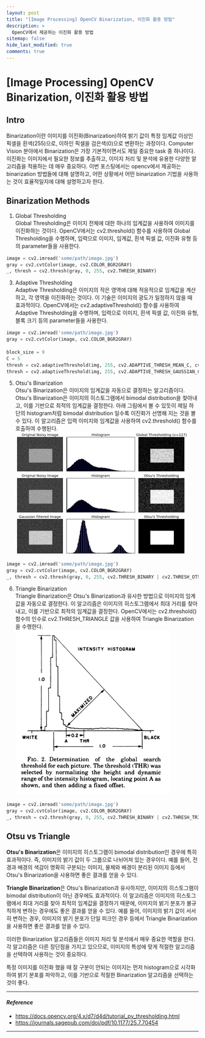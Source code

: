 ```yaml
---
layout: post
title: "[Image Processing] OpenCV Binarization, 이진화 활용 방법"
description: >
  OpenCV에서 제공하는 이진화 활용 방법
sitemap: false
hide_last_modified: true
comments: true
---
```



# [Image Processing] OpenCV Binarization, 이진화 활용 방법

## Intro
Binarization이란 이미지를 이진화(Binarization)하여 밝기 값이 특정 임계값 이상인 픽셀을 흰색(255)으로, 이하인 픽셀을 검은색(0)으로 변환하는 과정이다.
Computer Vision 분야에서 Binarization은 가장 기본적이면서도 제일 중요한 task 중 하나이다. 
이진화는 이미지에서 필요한 정보를 추출하고, 이미지 처리 및 분석에 유용한 다양한 알고리즘을 적용하는 데 매우 중요하다. 
이번 포스팅에서는 opencv에서 제공하는 binarization 방법들에 대해 설명하고,
어떤 상황에서 어떤 binarization 기법을 사용하는 것이 효율적일지에 대해 설명하고자 한다.


## Binarization Methods
1. Global Thresholding  
Global Thresholding은 이미지 전체에 대한 하나의 임계값을 사용하여 이미지를 이진화하는 것이다. 
OpenCV에서는 cv2.threshold() 함수를 사용하여 Global Thresholding을 수행하며, 
입력으로 이미지, 임계값, 흰색 픽셀 값, 이진화 유형 등의 parameter들을 사용한다.
~~~python
image = cv2.imread('some/path/image.jpg')
gray = cv2.cvtColor(image, cv2.COLOR_BGR2GRAY)
_, thresh = cv2.thresh(gray, 0, 255, cv2.THRESH_BINARY)
~~~


3. Adaptive Thresholding  
Adaptive Thresholding은 이미지의 작은 영역에 대해 적응적으로 임계값을 계산하고, 각 영역을 이진화하는 것이다. 
이 기술은 이미지의 광도가 일정하지 않을 때 효과적이다. 
OpenCV에서는 cv2.adaptiveThreshold() 함수를 사용하여 Adaptive Thresholding을 수행하며,
입력으로 이미지, 흰색 픽셀 값, 이진화 유형, 블록 크기 등의 parameter들을 사용한다.
~~~python
image = cv2.imread('some/path/image.jpg')
gray = cv2.cvtColor(image, cv2.COLOR_BGR2GRAY)

block_size = 9
C = 5
thresh = cv2.adaptiveThreshold(img, 255, cv2.ADAPTIVE_THRESH_MEAN_C, cv2.THRESH_BINARY, block_size, C)
thresh = cv2.adaptiveThreshold(img, 255, cv2.ADAPTIVE_THRESH_GAUSSIAN_C, cv2.THRESH_BINARY, block_size, C)
~~~

5. Otsu's Binarization  
Otsu's Binarization은 이미지의 임계값을 자동으로 결정하는 알고리즘이다. 
Otsu's Binarization은 이미지의 히스토그램에서 bimodal distribution을 찾아내고, 이를 기반으로 최적의 임계값을 결정한다. 
아래 그림에서 볼 수 있듯이 제일 하단의 histogram처럼 bimodal distribution 일수록 이진화가 선명해 지는 것을 볼 수 있다. 
이 알고리즘은 입력 이미지와 임계값을 사용하여 cv2.threshold() 함수를 호출하여 수행된다.
![otsu_algorithm](/assets/img/computer-vision/opencv-binarization/otsu_algorithm.png)
~~~python
image = cv2.imread('some/path/image.jpg')
gray = cv2.cvtColor(image, cv2.COLOR_BGR2GRAY)
_, thresh = cv2.thresh(gray, 0, 255, cv2.THRESH_BINARY | cv2.THRESH_OTSU)
~~~

6. Triangle Binarization  
Triangle Binarization은 Otsu's Binarization과 유사한 방법으로 이미지의 임계값을 자동으로 결정한다. 
이 알고리즘은 이미지의 히스토그램에서 최대 거리를 찾아내고, 이를 기반으로 최적의 임계값을 결정한다. 
OpenCV에서는 cv2.threshold() 함수의 인수로 cv2.THRESH_TRIANGLE 값을 사용하여 Triangle Binarization을 수행한다.
![triangle_algorithm](/assets/img/computer-vision/opencv-binarization/triangle_algorithm.png)
~~~python
image = cv2.imread('some/path/image.jpg')
gray = cv2.cvtColor(image, cv2.COLOR_BGR2GRAY)
_, thresh = cv2.thresh(gray, 0, 255, cv2.THRESH_BINARY | cv2.THRESH_TRIANGLE)
~~~

## Otsu vs Triangle
**Otsu's Binarization**은 이미지의 히스토그램이 bimodal distribution인 경우에 특히 효과적이다. 
즉, 이미지의 밝기 값이 두 그룹으로 나뉘어져 있는 경우이다. 
예를 들어, 전경과 배경의 색감이 명확히 구분되는 이미지, 물체와 배경이 분리된 이미지 등에서 Otsu's Binarization을 사용하면 좋은 결과를 얻을 수 있다.

**Triangle Binarization**은 Otsu's Binarization과 유사하지만, 이미지의 히스토그램이 bimodal distribution이 아닌 경우에도 효과적이다.
이 알고리즘은 이미지의 히스토그램에서 최대 거리를 찾아 최적의 임계값을 결정하기 때문에, 
이미지의 밝기 분포가 불규칙하게 변하는 경우에도 좋은 결과를 얻을 수 있다. 
예를 들어, 이미지의 밝기 값이 서서히 변하는 경우, 이미지의 밝기 분포가 단일 피크인 경우 등에서 Triangle Binarization을 사용하면 좋은 결과를 얻을 수 있다.

이러한 Binarization 알고리즘들은 이미지 처리 및 분석에서 매우 중요한 역할을 한다. 
각 알고리즘은 다른 장단점을 가지고 있으므로, 이미지의 특성에 맞게 적절한 알고리즘을 선택하여 사용하는 것이 중요하다.

특정 이미지를 이진화 했을 때 잘 구분이 안되는 이미지는 먼저 histogram으로 시각화하여 밝기 분포를 파악하고, 
이를 기반으로 적절한 Binarization 알고리즘을 선택하는 것이 좋다.


---
#### *Reference*
- https://docs.opencv.org/4.x/d7/d4d/tutorial_py_thresholding.html
- https://journals.sagepub.com/doi/pdf/10.1177/25.7.70454
---
